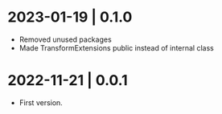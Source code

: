 # 2023-01-19 | 0.1.0
 - Removed unused packages
 - Made TransformExtensions public instead of internal class

# 2022-11-21 | 0.0.1
 - First version.